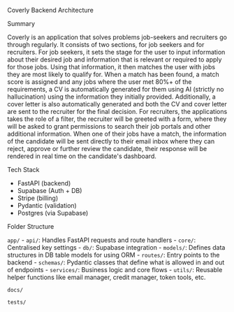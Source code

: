 Coverly Backend Architecture

Summary

Coverly is an application that solves problems job-seekers and recruiters go through regularly. It consists of two sections, for job seekers and for recruiters. For job seekers, it sets the stage for the user to input information about their desired job and information that is relevant or required to apply for those jobs. Using that information, it then matches the user with jobs they are most likely to qualify for. When a match has been found, a match score is assigned and any jobs where the user met 80%+ of the requirements, a CV is automatically generated for them using AI (strictly no hallucination) using the information they initially provided. Additionally, a cover letter is also automatically generated and both the CV and cover letter are sent to the recruiter for the final decision. For recruiters, the applications takes the role of a filter, the recruiter will be greeted with a form, where they will be asked to grant permissions to search their job portals and other additional information. When one of their jobs have a match, the information of the candidate will be sent directly to their email inbox where they can reject, approve or further review the candidate, their response will be rendered in real time on the candidate's dashboard.

Tech Stack

- FastAPI (backend)
- Supabase (Auth + DB)
- Stripe (billing)
- Pydantic (validation)
- Postgres (via Supabase)

Folder Structure

`app/`
    - `api/`: Handles FastAPI requests and route handlers
    - `core/`: Centralised key settings
    - `db/`: Supabase integration
    - `models/`: Defines data structures in DB table models for using ORM
    - `routes/`: Entry points to the backend 
    - `schemas/`: Pydantic classes that define what is allowed in and out of endpoints
    - `services/`: Business logic and core flows
    - `utils/`: Reusable helper functions like email manager, credit manager, token tools, etc.

`docs/`

`tests/`